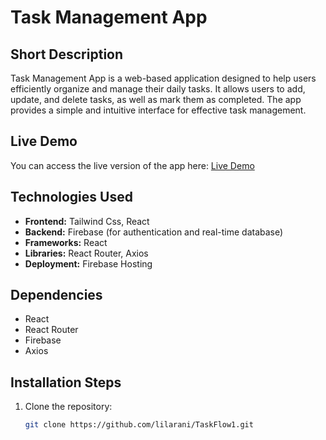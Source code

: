# Task Management App

## Short Description

Task Management App is a web-based application designed to help users
efficiently organize and manage their daily tasks. It allows users to add,
update, and delete tasks, as well as mark them as completed. The app provides a
simple and intuitive interface for effective task management.

## Live Demo

You can access the live version of the app here:
[Live Demo](https://task-management-3bf19.web.app/)

## Technologies Used

- **Frontend:** Tailwind Css, React
- **Backend:** Firebase (for authentication and real-time database)
- **Frameworks:** React
- **Libraries:** React Router, Axios
- **Deployment:** Firebase Hosting

## Dependencies

- React
- React Router
- Firebase
- Axios

## Installation Steps

1. Clone the repository:
   ```bash
   git clone https://github.com/lilarani/TaskFlow1.git
   ```
